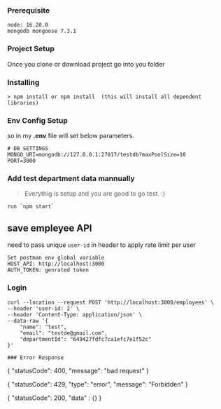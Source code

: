 ### Prerequisite
```
node: 16.20.0
mongodb mongoose 7.3.1
```

### Project Setup
Once you clone or download project go into you folder

### Installing
```
> npm install or npm install  (this will install all dependent libraries)
```

### Env Config Setup
so in my **.env** file will set below parameters.
```
# DB SETTINGS
MONGO_URI=mongodb://127.0.0.1:27017/testdb?maxPoolSize=10
PORT=3000
```
### Add test department data mannually


>Everythig is setup and you are good to go test. :)

```
run `npm start`
```

## save empleyee API
need to pass unique `user-id` in header to apply rate limit per user

```
Set postman env global variable
HOST_API: http://localhost:3000
AUTH_TOKEN: genrated token
```

### Login
```
curl --location --request POST 'http://localhost:3000/employees' \
--header 'user-id: 2' \
--header 'Content-Type: application/json' \
--data-raw '{
    "name": "test",
    "email": "testde@gmail.com",
    "departmentId": "649427fdfc7ca1efc7e1f52c"
}'

```


```
### Error Response
```
{
    "statusCode": 400,
    "message": "bad request"
}

{
    "statusCode": 429,
    "type": "error",
    "message": "Forbidden"
}

{
    "statusCode": 200,
    "data" : {}
}